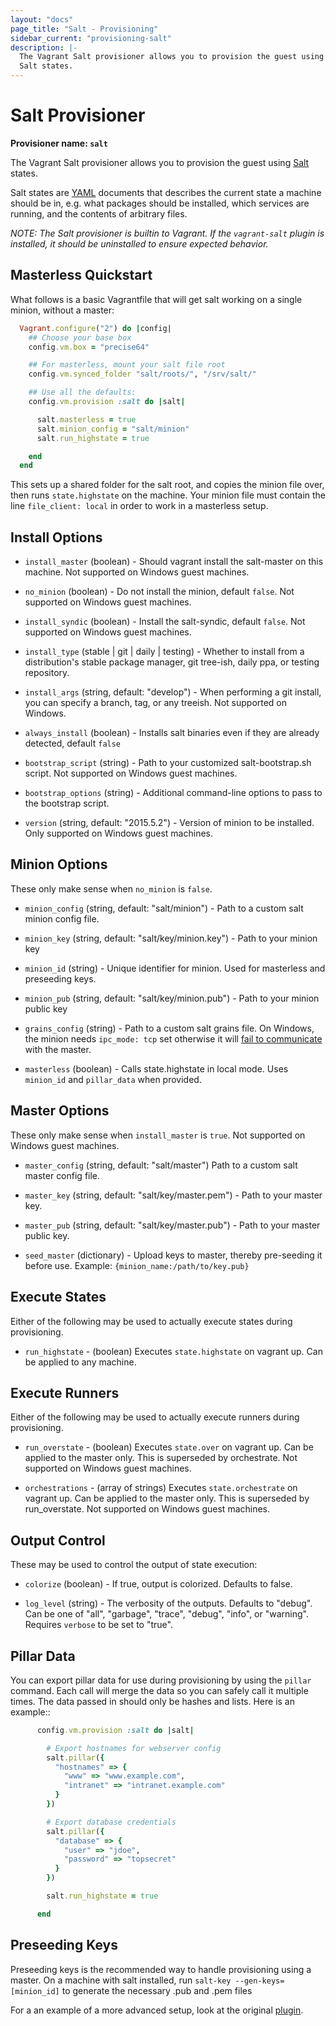 ```yaml
---
layout: "docs"
page_title: "Salt - Provisioning"
sidebar_current: "provisioning-salt"
description: |-
  The Vagrant Salt provisioner allows you to provision the guest using
  Salt states.
---
```

# Salt Provisioner

**Provisioner name: `salt`**

The Vagrant Salt provisioner allows you to provision the guest using
[Salt](http://saltstack.com/) states.

Salt states are  [YAML](https://en.wikipedia.org/wiki/YAML) documents
that describes the current state a machine should be in, e.g. what
packages should be installed, which services are running, and the
contents of arbitrary files.

_NOTE: The Salt provisioner is builtin to Vagrant. If the `vagrant-salt`
plugin is installed, it should be uninstalled to ensure expected behavior._

## Masterless Quickstart

What follows is a basic Vagrantfile that will get salt working
on a single minion, without a master:


```ruby
  Vagrant.configure("2") do |config|
    ## Choose your base box
    config.vm.box = "precise64"

    ## For masterless, mount your salt file root
    config.vm.synced_folder "salt/roots/", "/srv/salt/"

    ## Use all the defaults:
    config.vm.provision :salt do |salt|

      salt.masterless = true
      salt.minion_config = "salt/minion"
      salt.run_highstate = true

    end
  end
```

This sets up a shared folder for the salt root, and copies
the minion file over, then runs `state.highstate` on the
machine. Your minion file must contain the line
`file_client: local`  in order to work in a
masterless setup.

## Install Options

* `install_master`  (boolean) - Should vagrant install the salt-master
on this machine. Not supported on Windows guest machines.

* `no_minion`  (boolean) - Do not install the minion, default `false`. Not supported on Windows guest machines.

* `install_syndic`   (boolean) - Install the salt-syndic, default
`false`. Not supported on Windows guest machines.

* `install_type`  (stable | git | daily | testing) - Whether to install from a
distribution's stable package manager, git tree-ish, daily ppa, or testing repository.

* `install_args` (string, default: "develop") - When performing a git install, you can specify a branch, tag, or any treeish. Not supported on Windows.

* `always_install`   (boolean) - Installs salt binaries even
 if they are already detected, default `false`

* `bootstrap_script` (string) - Path to your customized salt-bootstrap.sh script. Not supported on Windows guest machines.

* `bootstrap_options` (string) - Additional command-line options to
  pass to the bootstrap script.

* `version`  (string, default: "2015.5.2") - Version of minion to be installed. Only supported on Windows guest machines.

## Minion Options
These only make sense when `no_minion` is `false`.

* `minion_config`    (string, default: "salt/minion") - Path to
a custom salt minion config file.

* `minion_key`  (string, default: "salt/key/minion.key") - Path to your minion key

* `minion_id`  (string) - Unique identifier for minion. Used for masterless and preseeding keys.

* `minion_pub`  (string, default: "salt/key/minion.pub") - Path to your minion
public key

* `grains_config`  (string) - Path to a custom salt grains file. On Windows, the minion needs `ipc_mode: tcp` set otherwise it will [fail to communicate](https://github.com/saltstack/salt/issues/22796) with the master.

* `masterless`  (boolean) - Calls state.highstate in local mode. Uses `minion_id` and `pillar_data` when provided.

## Master Options
These only make sense when `install_master` is `true`. Not supported on Windows guest machines.

* `master_config` (string, default: "salt/master")
  Path to a custom salt master config file.

* `master_key` (string, default: "salt/key/master.pem") - Path to your master key.

* `master_pub` (string, default: "salt/key/master.pub") - Path to your master public key.

* `seed_master`  (dictionary) - Upload keys to master, thereby
pre-seeding it before use. Example: `{minion_name:/path/to/key.pub}`

## Execute States

Either of the following may be used to actually execute states
during provisioning.

* `run_highstate` - (boolean) Executes `state.highstate` on
vagrant up. Can be applied to any machine.

## Execute Runners

Either of the following may be used to actually execute runners
during provisioning.

* `run_overstate` - (boolean) Executes `state.over` on
vagrant up. Can be applied to the master only. This is superseded by
orchestrate. Not supported on Windows guest machines.

* `orchestrations` - (array of strings) Executes `state.orchestrate` on
vagrant up. Can be applied to the master only. This is superseded by
run_overstate. Not supported on Windows guest machines.

## Output Control

These may be used to control the output of state execution:

* `colorize` (boolean) - If true, output is colorized. Defaults to false.

* `log_level` (string) - The verbosity of the outputs. Defaults to "debug".
  Can be one of "all", "garbage", "trace", "debug", "info", or
  "warning". Requires `verbose` to be set to "true".

## Pillar Data

You can export pillar data for use during provisioning by using the ``pillar``
command. Each call will merge the data so you can safely call it multiple
times. The data passed in should only be hashes and lists. Here is an example::

```ruby
      config.vm.provision :salt do |salt|

        # Export hostnames for webserver config
        salt.pillar({
          "hostnames" => {
            "www" => "www.example.com",
            "intranet" => "intranet.example.com"
          }
        })

        # Export database credentials
        salt.pillar({
          "database" => {
            "user" => "jdoe",
            "password" => "topsecret"
          }
        })

        salt.run_highstate = true

      end
```

## Preseeding Keys

Preseeding keys is the recommended way to handle provisioning
using a master.
On a machine with salt installed, run
`salt-key --gen-keys=[minion_id]` to generate the necessary
.pub and .pem files

For a an example of a more advanced setup, look at the original
[plugin](https://github.com/saltstack/salty-vagrant/tree/develop/example).
